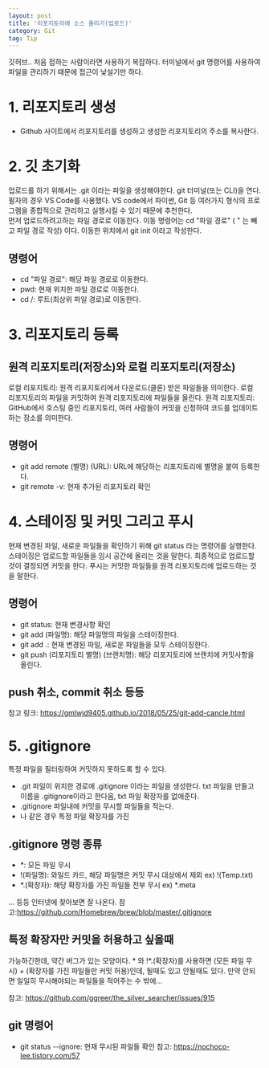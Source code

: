 ```yaml
---
layout: post
title: '리포지토리에 소스 올리기(업로드)'
category: Git
tag: Tip
---
```


깃허브.. 처음 접하는 사람이라면 사용하기 복잡하다. 터미널에서 git 명령어를 사용하여 파일을 관리하기 때문에 접근이 낯설기만 하다.

# 1. 리포지토리 생성
- Github 사이트에서 리포지토리를 생성하고 생성한 리포지토리의 주소를 복사한다.

# 2. 깃 초기화
업로드를 하기 위해서는 .git 이라는 파일을 생성해야한다. git 터미널(또는 CLI)을 연다. 필자의 경우 VS Code를 사용했다. VS code에서 파이썬, Git 등 여러가지 형식의 프로그램을 종합적으로 관리하고 실행시킬 수 있기 때문에 추천한다.   
먼저 업로드하려고하는 파일 경로로 이동한다. 이동 명령어는 cd "파일 경로" ( " 는 빼고 파일 경로 작성) 이다. 이동한 위치에서 git init 이라고 작성한다. 


## 명령어
- cd "파일 경로": 해당 파일 경로로 이동한다.
- pwd: 현재 위치한 파일 경로로 이동한다.
- cd /: 루트(최상위 파일 경로)로 이동한다.

# 3. 리포지토리 등록

## 원격 리포지토리(저장소)와 로컬 리포지토리(저장소)
로컬 리포지토리: 원격 리포지토리에서 다운로드(클론) 받은 파일들을 의미한다. 로컬 리포지토리의 파일을 커밋하여 원격 리포지토리에 파일들을 올린다.
원격 리포지토리: GitHub에서 호스팅 중인 리포지토리, 여러 사람들이 커밋을 신청하여 코드를 업데이트하는 장소를 의미한다.

## 명령어
- git add remote (별명) (URL): URL에 해당하는 리포지토리에 별명을 붙여 등록한다.
- git remote -v: 현재 추가된 리포지토리 확인


# 4. 스테이징 및 커밋 그리고 푸시
현재 변경된 파일, 새로운 파일들을 확인하기 위해 git status 라는 명령어를 실행한다.
스테이징은 업로드할 파일들을 임시 공간에 올리는 것을 말한다. 최종적으로 업로드할 것이 결정되면 커밋을 한다. 푸시는 커밋한 파일들을 원격 리포지토리에 업로드하는 것을 말한다.

## 명령어
- git status: 현재 변경사항 확인
- git add (파일명): 해당 파일명의 파일을 스테이징한다.
- git add .: 현재 변경된 파일, 새로운 파일들을 모두 스테이징한다.
- git push (리포지토리 별명) (브랜치명): 해당 리포지토리에 브랜치에 커밋사항을 올린다.


## push 취소, commit 취소 등등
참고 링크: <https://gmlwjd9405.github.io/2018/05/25/git-add-cancle.html>

# 5. .gitignore
특정 파일을 필터링하여 커밋하지 못하도록 할 수 있다.
- .git 파일이 위치한 경로에 .gitignore 이라는 파일을 생성한다. txt 파일을 만들고 이름을 .gitignore이라고 한다음, txt 파일 확장자를 없애준다.
- .gitignore 파일내에 커밋을 무시할 파일들을 적는다.
- 나 같은 경우 특정 파일 확장자를 가진 


## .gitignore 명령 종류
- *: 모든 파일 무시
- !(파일명): 와일드 카드, 해당 파일명은 커밋 무시 대상에서 제외 ex) !(Temp.txt)
- *.(확장자): 해당 확장자를 가진 파일들 전부 무시 ex) *.meta

... 등등 인터넷에 찾아보면 잘 나온다.
참고:<https://github.com/Homebrew/brew/blob/master/.gitignore>

## 특정 확장자만 커밋을 허용하고 싶을때
가능하긴한데, 약간 버그가 있는 모양이다. * 와 !*.(확장자)를 사용하면 (모든 파일 무시) + (확장자를 가진 파일들만 커밋 허용)인데, 될때도 있고 안될때도 있다. 만약 안되면 일일히 무시해야되는 파일들을 적어주는 수 밖에...

참고: <https://github.com/ggreer/the_silver_searcher/issues/915>


## git 명령어
- git status --ignore: 현재 무시된 파일들 확인
참고: <https://nochoco-lee.tistory.com/57>